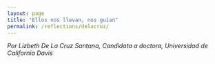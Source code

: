 ```yaml
---
layout: page
title: "Ellos nos llevan, nos guían"
permalink: /reflections/delacruz/
---
```


*Por Lizbeth De La Cruz Santana, Candidata a doctora, Universidad de California Davis*
